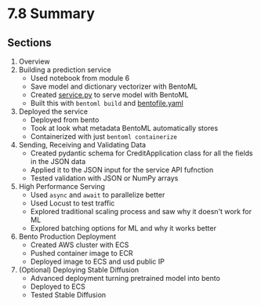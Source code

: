 # 7.8 Summary

## Sections
1. Overview
2. Building a prediction service
    - Used notebook from module 6
    - Save model and dictionary vectorizer with BentoML
    - Created [service.py](../service.py) to serve model with BentoML
    - Built this with `bentoml build` and [bentofile.yaml](../bentofile.yaml)
3. Deployed the service
    - Deployed from bento
    - Took at look what metadata BentoML automatically stores
    - Containerized with just `bentoml containerize`
4. Sending, Receiving and Validating Data
    - Created pydantic schema for CreditApplication class for all the fields in the JSON data
    - Applied it to the JSON input for the service API fufnction
    - Tested validation with JSON or NumPy arrays
5. High Performance Serving
    - Used `async` and `await` to parallelize better
    - Used Locust to test traffic
    - Explored traditional scaling process and saw why it doesn't work for ML
    - Explored batching options for ML and why it works better
6. Bento Production Deployment
    - Created AWS cluster with ECS
    - Pushed container image to ECR
    - Deployed image to ECS and usd public IP
7. (Optional) Deploying Stable Diffusion
    - Advanced deployment turning pretrained model into bento
    - Deployed to ECS
    - Tested Stable Diffusion 